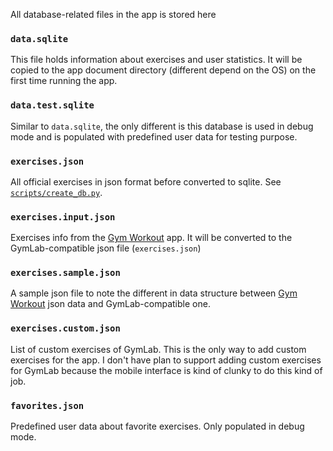 All database-related files in the app is stored here

### `data.sqlite`

This file holds information about exercises and user statistics. It will be copied to the app document directory (different depend on the OS) on the first time running the app.

### `data.test.sqlite`

Similar to `data.sqlite`, the only different is this database is used in debug mode and is populated with predefined user data for testing purpose.

### `exercises.json`

All official exercises in json format before converted to sqlite. See [`scripts/create_db.py`](/scripts/create_db.py).

### `exercises.input.json`
Exercises info from the [Gym Workout] app. It will be converted to the GymLab-compatible json file (`exercises.json`)

### `exercises.sample.json`
A sample json file to note the different in data structure between [Gym Workout] json data and GymLab-compatible one.

### `exercises.custom.json`
List of custom exercises of GymLab. This is the only way to add custom exercises for the app. I don't have plan to support adding custom exercises for GymLab because the mobile interface is kind of clunky to do this kind of job.

### `favorites.json`
Predefined user data about favorite exercises. Only populated in debug mode.


[Gym Workout]: https://play.google.com/store/apps/details?id=com.fitness22.workout&hl=en
